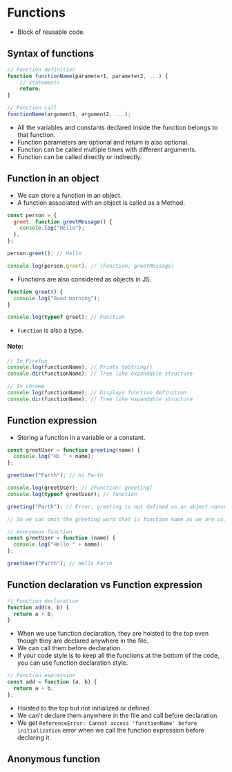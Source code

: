 # Functions

- Block of reusable code.

## Syntax of functions

```js
// Function definition
function functionName(parameter1, parameter2, ...) {
    // statements
    return;
}

// Function call
functionName(argument1, argument2, ...);
```

- All the variables and constants declared inside the function belongs to that function.
- Function parameters are optional and return is also optional.
- Function can be called multiple times with different arguments.
- Function can be called directly or indirectly.

## Function in an object

- We can store a function in an object.
- A function associated with an object is called as a Method.

```js
const person = {
  greet: function greetMessage() {
    console.log("Hello");
  },
};

person.greet(); // Hello

console.log(person.greet); // [Function: greetMessage]
```

- Functions are also considered as objects in JS.

```js
function greet() {
  console.log("Good morning");
}

console.log(typeof greet); // Function
```

- `Function` is also a type.

#### Note:

```js
// In Firefox
console.log(functionName); // Prints toString()
console.dir(functionName); // Tree like expandable structure

// In chrome
console.log(functionName); // Displays function definition
console.dir(functionName); // Tree like expandable structure
```

## Function expression

- Storing a function in a variable or a constant.

```js
const greetUser = function greeting(name) {
  console.log("Hi " + name);
};

greetUser("Parth"); // Hi Parth

console.log(greetUser); // [Function: greeting]
console.log(typeof greetUser); // function

greeting("Parth"); // Error, greeting is not defined as an object.<anonymous>

// So we can omit the greeting word that is function name as we are using variable name to call the function.

// Anonymous function
const greetUser = function (name) {
  console.log("Hello " + name);
};

greetUser("Parth"); // Hello Parth
```

## Function declaration vs Function expression

```js
// Function declaration
function add(a, b) {
  return a + b;
}
```

- When we use function declaration, they are hoisted to the top even though they are declared anywhere in the file.
- We can call them before declaration.
- If your code style is to keep all the functions at the bottom of the code, you can use function declaration style.

```js
// Function expression
const add = function (a, b) {
  return a + b;
};
```

- Hoisted to the top but not initialized or defined.
- We can't declare them anywhere in the file and call before declaration.
- We get `ReferenceError: Cannot access 'functionName' before initialization` error when we call the function expression before declaring it.

## Anonymous function
